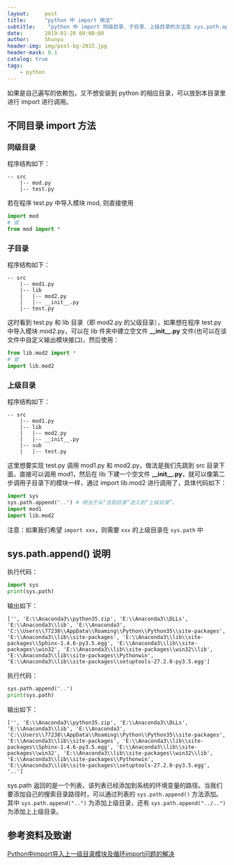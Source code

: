 ```yaml
---
layout:     post
title:      "python 中 import 用法"
subtitle:    "python 中 import 同级目录、子目录、上级目录的方法及 sys.path.append() 说明"
date:       2019-01-28 09:00:00
author:     Shunyu
header-img: img/post-bg-2015.jpg
header-mask: 0.1
catalog: true
tags:
    - python
---
```




如果是自己遍写的依赖包，又不想安装到 python 的相应目录，可以放到本目录里进行 import 进行调用。



## 不同目录 import 方法

### 同级目录

程序结构如下：

```
-- src
	|-- mod.py
	|-- test.py
```

若在程序 test.py 中导入模块 mod, 则直接使用

```python
import mod
# 或
from mod import *
```



### 子目录

程序结构如下：

```
-- src
	|-- mod1.py
	|-- lib
	|	|-- mod2.py
	|	|-- __init__.py
	|-- test.py
```

这时看到 test.py 和 lib 目录（即 mod2.py 的父级目录），如果想在程序 test.py 中导入模块 mod2.py，可以在 lib 件夹中建立空文件 **\_\_init\_\_.py** 文件(也可以在该文件中自定义输出模块接口)，然后使用：

```python
from lib.mod2 import *
# 或
import lib.mod2
```



### 上级目录

程序结构如下：

```
-- src
	|-- mod1.py
	|-- lib
	|	|-- mod2.py
	|	|-- __init__.py
	|-- sub
	|	|-- test.py
```

这里想要实现 test.py 调用 mod1.py 和 mod2.py，做法是我们先跳到 src 目录下面，直接可以调用 mod1，然后在 lib 下建一个空文件 **\_\_init\_\_.py**，就可以像第二步调用子目录下的模块一样，通过 import  lib.mod2 进行调用了，具体代码如下：

```python
import sys
sys.path.append("..") # 相当于从“当前目录”进入到“上级目录”。
import mod1
import lib.mod2
```

注意：如果我们希望 `import xxx`，则需要 `xxx` 的上级目录在 `sys.path` 中



## sys.path.append() 说明

执行代码：

```python
import sys
print(sys.path)
```

输出如下：

```
['', 'E:\\Anaconda3\\python35.zip', 'E:\\Anaconda3\\DLLs', 'E:\\Anaconda3\\lib', 'E:\\Anaconda3', 'C:\\Users\\77238\\AppData\\Roaming\\Python\\Python35\\site-packages', 'E:\\Anaconda3\\lib\\site-packages', 'E:\\Anaconda3\\lib\\site-packages\\Sphinx-1.4.6-py3.5.egg', 'E:\\Anaconda3\\lib\\site-packages\\win32', 'E:\\Anaconda3\\lib\\site-packages\\win32\\lib', 'E:\\Anaconda3\\lib\\site-packages\\Pythonwin', 'E:\\Anaconda3\\lib\\site-packages\\setuptools-27.2.0-py3.5.egg']
```

执行代码：

```python
sys.path.append("..")
print(sys.path)
```

输出如下：

```
['', 'E:\\Anaconda3\\python35.zip', 'E:\\Anaconda3\\DLLs', 'E:\\Anaconda3\\lib', 'E:\\Anaconda3', 'C:\\Users\\77238\\AppData\\Roaming\\Python\\Python35\\site-packages', 'E:\\Anaconda3\\lib\\site-packages', 'E:\\Anaconda3\\lib\\site-packages\\Sphinx-1.4.6-py3.5.egg', 'E:\\Anaconda3\\lib\\site-packages\\win32', 'E:\\Anaconda3\\lib\\site-packages\\win32\\lib', 'E:\\Anaconda3\\lib\\site-packages\\Pythonwin', 'E:\\Anaconda3\\lib\\site-packages\\setuptools-27.2.0-py3.5.egg', '..']
```

sys.path 返回的是一个列表，该列表已经添加到系统的环境变量的路径。当我们要添加自己的搜索目录路径时，可以通过列表的 `sys.path.append()` 方法添加。其中 `sys.path.append("..")` 为添加上级目录，还有 `sys.path.append("../..")` 为添加上上级目录。





## 参考资料及致谢

[Python中import导入上一级目录模块及循环import问题的解决](https://www.cnblogs.com/sjy18039225956/p/9265461.html)